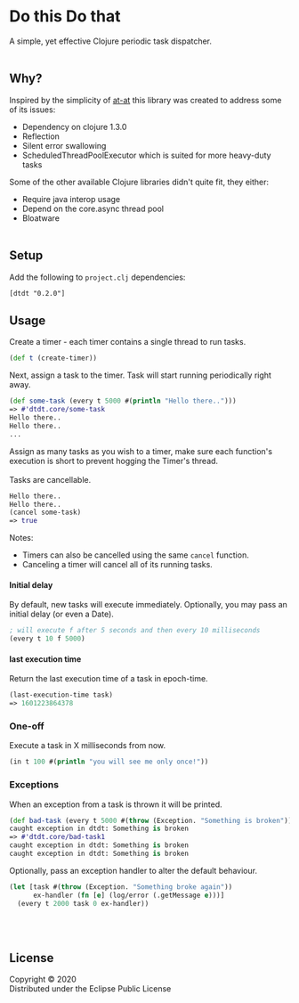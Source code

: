 # Do this Do that
A simple, yet effective Clojure periodic task dispatcher.
<br><br>
## Why?
Inspired by the simplicity of [at-at](https://github.com/overtone/at-at) this library was created to address some of its issues:
* Dependency on clojure 1.3.0
* Reflection
* Silent error swallowing
* ScheduledThreadPoolExecutor which is suited for more heavy-duty tasks

Some of the other available Clojure libraries didn't quite fit, they either:
* Require java interop usage
* Depend on the core.async thread pool
* Bloatware
<br><br>
## Setup
Add the following to `project.clj` dependencies:
```
[dtdt "0.2.0"]
```

## Usage
Create a timer - each timer contains a single thread to run tasks.
```clojure
(def t (create-timer))
```
Next, assign a task to the timer. Task will start running periodically right away.
```clojure
(def some-task (every t 5000 #(println "Hello there..")))
=> #'dtdt.core/some-task
Hello there..
Hello there..
...
```

Assign as many tasks as you wish to a timer, make sure each function's execution is short to prevent hogging the Timer's thread.
<br><br>
Tasks are cancellable.
```clojure
Hello there..
Hello there..
(cancel some-task)
=> true
```
Notes:
* Timers can also be cancelled using the same `cancel` function.
* Canceling a timer will cancel all of its running tasks.

#### Initial delay
By default, new tasks will execute immediately. Optionally, you may pass an initial delay (or even a Date).
```clojure
; will execute f after 5 seconds and then every 10 milliseconds
(every t 10 f 5000)
```

#### last execution time
Return the last execution time of a task in epoch-time.
```clojure
(last-execution-time task)
=> 1601223864378
```

### One-off
Execute a task in X milliseconds from now.
```clojure
(in t 100 #(println "you will see me only once!"))
```


### Exceptions
When an exception from a task is thrown it will be printed.
```clojure
(def bad-task (every t 5000 #(throw (Exception. "Something is broken"))))
caught exception in dtdt: Something is broken
=> #'dtdt.core/bad-task1
caught exception in dtdt: Something is broken
caught exception in dtdt: Something is broken
```

Optionally, pass an exception handler to alter the default behaviour.
```clojure
(let [task #(throw (Exception. "Something broke again"))
      ex-handler (fn [e] (log/error (.getMessage e)))] 
  (every t 2000 task 0 ex-handler))
```

<br><br>

## License

Copyright © 2020<br>
Distributed under the Eclipse Public License
